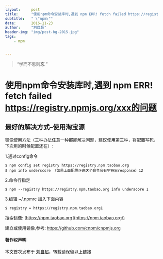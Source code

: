 ```yaml
---
layout:     post
title:      "使用npm命令安装库时,遇到 npm ERR! fetch failed https://registry.npmjs.org/xxx的问题"
subtitle:   " \"npm\""
date:       2016-11-23
author:     "刘自超"
header-img: "img/post-bg-2015.jpg"
tags:
    - npm


---
```


> “学而不思则**忘** ”



# 使用npm命令安装库时,遇到 npm ERR! fetch failed https://registry.npmjs.org/xxx的问题

## 最好的解决方式–使用淘宝源

镜像使用方法（三种办法任意一种都能解决问题，建议使用第三种，将配置写死，下次用的时候配置还在）:

1.通过config命令

```
$ npm config set registry https://registry.npm.taobao.org 
$ npm info underscore （如果上面配置正确这个命令会有字符串response）12
```

2.命令行指定

```
$ npm --registry https://registry.npm.taobao.org info underscore 1
```

3.编辑 ~/.npmrc 加入下面内容

```
$ registry = https://registry.npm.taobao.org1
```

搜索镜像: [https://npm.taobao.org](https://npm.taobao.org/)

建立或使用镜像,参考: <https://github.com/cnpm/cnpmjs.org>



#### 著作权声明

本文首次发布于 [刘自超](https://bigdatajava.github.io/blogspot/)，转载请保留以上链接

